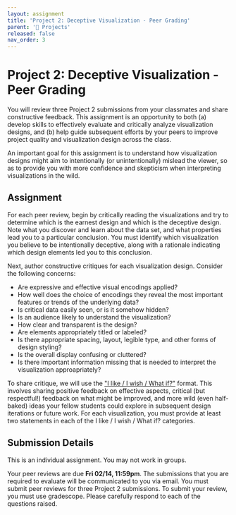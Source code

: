 ```yaml
---
layout: assignment
title: 'Project 2: Deceptive Visualization - Peer Grading'
parent: '📝 Projects'
released: false
nav_order: 3
---
```


# Project 2: Deceptive Visualization - Peer Grading

You will review three Project 2 submissions from your classmates and share constructive feedback. This assignment is an opportunity to both (a) develop skills to effectively evaluate and critically analyze visualization designs, and (b) help guide subsequent efforts by your peers to improve project quality and visualization design across the class.

An important goal for this assignment is to understand how visualization designs might aim to intentionally (or unintentionally) mislead the viewer, so as to provide you with more confidence and skepticism when interpreting visualizations in the wild.

## Assignment

For each peer review, begin by critically reading the visualizations and try to determine which is the earnest design and which is the deceptive design. Note what you discover and learn about the data set, and what properties lead you to a particular conclusion. You must identify which visualization you believe to be intentionally deceptive, along with a rationale indicating which design elements led you to this conclusion.

Next, author constructive critiques for each visualization design. Consider the following concerns:

- Are expressive and effective visual encodings applied?
- How well does the choice of encodings they reveal the most important features or trends of the underlying data?
- Is critical data easily seen, or is it somehow hidden?
- Is an audience likely to understand the visualization?
- How clear and transparent is the design?
- Are elements appropriately titled or labeled?
- Is there appropriate spacing, layout, legible type, and other forms of design styling?
- Is the overall display confusing or cluttered?
- Is there important information missing that is needed to interpret the visualization approapriately?

To share critique, we will use the ["I like / I wish / What if?"][link] format. This involves sharing positive feedback on effective aspects, critical (but respectful!) feedback on what might be improved, and more wild (even half-baked) ideas your fellow students could explore in subsequent design iterations or future work. For each visualization, you must provide at least two statements in each of the I like / I wish / What if? categories.

[link]: https://github.com/dsc-courses/dsc106-wi24/raw/gh-pages/resources/reading/I-Like-I-Wish-What-If.pdf

## Submission Details

This is an individual assignment. You may not work in groups.

Your peer reviews are due **Fri 02/14, 11:59pm**. The submissions that you are required to evaluate will be communicated to you via email. You must submit peer reviews for three Project 2 submissions. To submit your review, you must use gradescope. Please carefully respond to each of the questions raised.
